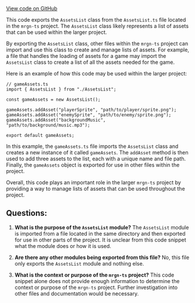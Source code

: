 [View code on GitHub](https://github.com/mrgnlabs/mrgn-ts/apps/marginfi-v2-ui/src/components/AssetsList/index.ts)

This code exports the `AssetsList` class from the `AssetsList.ts` file located in the `mrgn-ts` project. The `AssetsList` class likely represents a list of assets that can be used within the larger project.

By exporting the `AssetsList` class, other files within the `mrgn-ts` project can import and use this class to create and manage lists of assets. For example, a file that handles the loading of assets for a game may import the `AssetsList` class to create a list of all the assets needed for the game.

Here is an example of how this code may be used within the larger project:

```
// gameAssets.ts
import { AssetsList } from "./AssetsList";

const gameAssets = new AssetsList();

gameAssets.addAsset("playerSprite", "path/to/player/sprite.png");
gameAssets.addAsset("enemySprite", "path/to/enemy/sprite.png");
gameAssets.addAsset("backgroundMusic", "path/to/background/music.mp3");

export default gameAssets;
```

In this example, the `gameAssets.ts` file imports the `AssetsList` class and creates a new instance of it called `gameAssets`. The `addAsset` method is then used to add three assets to the list, each with a unique name and file path. Finally, the `gameAssets` object is exported for use in other files within the project.

Overall, this code plays an important role in the larger `mrgn-ts` project by providing a way to manage lists of assets that can be used throughout the project.

## Questions:

1. **What is the purpose of the `AssetsList` module?**
   The `AssetsList` module is imported from a file located in the same directory and then exported for use in other parts of the project. It is unclear from this code snippet what the module does or how it is used.

2. **Are there any other modules being exported from this file?**
   No, this file only exports the `AssetsList` module and nothing else.

3. **What is the context or purpose of the `mrgn-ts` project?**
   This code snippet alone does not provide enough information to determine the context or purpose of the `mrgn-ts` project. Further investigation into other files and documentation would be necessary.
